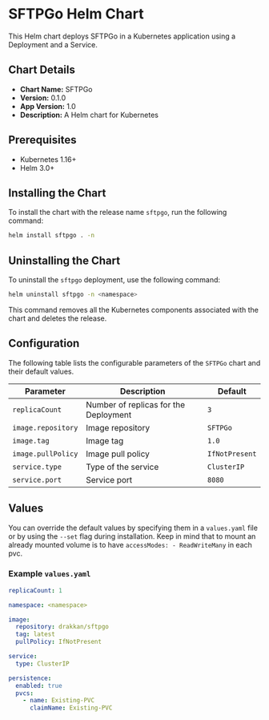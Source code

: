 
# SFTPGo Helm Chart

This Helm chart deploys SFTPGo in a Kubernetes application using a Deployment and a Service.

## Chart Details

- **Chart Name:** SFTPGo
- **Version:** 0.1.0
- **App Version:** 1.0
- **Description:** A Helm chart for Kubernetes

## Prerequisites

- Kubernetes 1.16+
- Helm 3.0+

## Installing the Chart

To install the chart with the release name `sftpgo`, run the following command:

```bash
helm install sftpgo . -n 
```

## Uninstalling the Chart

To uninstall the `sftpgo` deployment, use the following command:

```bash
helm uninstall sftpgo -n <namespace>
```

This command removes all the Kubernetes components associated with the chart and deletes the release.

## Configuration

The following table lists the configurable parameters of the `SFTPGo` chart and their default values.

| Parameter            | Description                                      | Default       |
|----------------------|--------------------------------------------------|---------------|
| `replicaCount`       | Number of replicas for the Deployment            | `3`           |
| `image.repository`   | Image repository                                 | `SFTPGo`      |
| `image.tag`          | Image tag                                        | `1.0`         |
| `image.pullPolicy`   | Image pull policy                                | `IfNotPresent`|
| `service.type`       | Type of the service                              | `ClusterIP`   |
| `service.port`       | Service port                                     | `8080`        |

## Values

You can override the default values by specifying them in a `values.yaml` file or by using the `--set` flag during installation.
Keep in mind that to mount an already mounted volume is to have `accessModes: - ReadWriteMany` in each pvc.

### Example `values.yaml`

```yaml
replicaCount: 1

namespace: <namespace>

image:
  repository: drakkan/sftpgo
  tag: latest
  pullPolicy: IfNotPresent

service:
  type: ClusterIP

persistence:
  enabled: true
  pvcs:
    - name: Existing-PVC
      claimName: Existing-PVC
```
